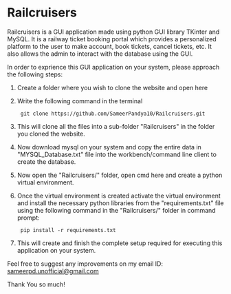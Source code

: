 # Railcruisers

Railcruisers is a GUI application made using python GUI library TKinter and MySQL. It is a railway ticket booking portal which provides a personalized platform to the user to make account, book tickets, cancel tickets, etc. It also allows the admin to interact with the database using the GUI.

In order to exprience this GUI application on your system, please approach the following steps: 

  1. Create a folder where you wish to clone the website and open here  
  2. Write the following command in the terminal
      
          git clone https://github.com/SameerPandya10/Railcruisers.git        
        
  3. This will clone all the files into a sub-folder "Railcruisers" in the folder you cloned the website.
  4. Now download mysql on your system and copy the entire data in "MYSQL_Database.txt" file into the workbench/command line client to create the database.
  5. Now open the "Railcruisers/" folder, open cmd here and create a python virtual environment.
  6. Once the virtual environment is created activate the virtual environment and install the necessary python libraries from the "requirements.txt" file using the following command in the "Railcruisers/" folder in command prompt: 
          
          pip install -r requirements.txt
          
  7. This will create and finish the complete setup required for executing this application on your system.

Feel free to suggest any improvements on my email ID: sameerpd.unofficial@gmail.com

Thank You so much!
